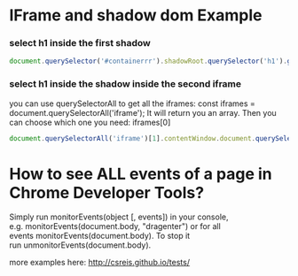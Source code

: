 # IFrame and shadow dom Example
### select h1 inside the first shadow
```javascript
document.querySelector('#containerrr').shadowRoot.querySelector('h1').getBoundingClientRect()
```

### select h1 inside the shadow inside the second iframe
you can use querySelectorAll to get all the iframes:
const iframes = document.querySelectorAll('iframe');
It will return you an array. Then you can choose which one you need:
iframes[0]

```javascript
document.querySelectorAll('iframe')[1].contentWindow.document.querySelector("#shadowwcontainer").shadowRoot.querySelector('h1').getBoundingClientRect()
```

# How to see ALL events of a page in Chrome Developer Tools?
Simply run monitorEvents(object [, events]) in your console, e.g. monitorEvents(document.body, "dragenter") or for all events monitorEvents(document.body).
To stop it run unmonitorEvents(document.body).



more examples here:
http://csreis.github.io/tests/
